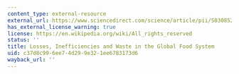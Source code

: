 ```yaml
---
content_type: external-resource
external_url: https://www.sciencedirect.com/science/article/pii/S0308521X16302384
has_external_license_warning: true
license: https://en.wikipedia.org/wiki/All_rights_reserved
status: ''
title: Losses, Inefficiencies and Waste in the Global Food System
uid: c37d8c99-6ee7-4d29-9e32-1ee6783173d6
wayback_url: ''
---
```

